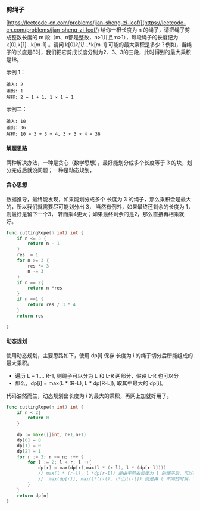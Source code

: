 ### 剪绳子
[https://leetcode-cn.com/problems/jian-sheng-zi-lcof/](https://leetcode-cn.com/problems/jian-sheng-zi-lcof/)
给你一根长度为 n 的绳子，请把绳子剪成整数长度的 m 段（m、n都是整数，n>1并且m>1），每段绳子的长度记为 k[0],k[1]...k[m-1] 。请问 k[0]*k[1]*...*k[m-1] 可能的最大乘积是多少？例如，当绳子的长度是8时，我们把它剪成长度分别为2、3、3的三段，此时得到的最大乘积是18。  

示例 1：
~~~
输入: 2
输出: 1
解释: 2 = 1 + 1, 1 × 1 = 1
~~~

示例二：
~~~
输入: 10
输出: 36
解释: 10 = 3 + 3 + 4, 3 × 3 × 4 = 36
~~~

#### 解题思路
两种解决办法，一种是贪心（数学思想），最好能划分成多个长度等于 3 的块，划分完成后就没问题；一种是动态规划，

#### 贪心思想
数据推导，最终能发现，如果能划分成多个 长度为 3 的绳子，那么乘积会是最大的，所以我们就需要尽可能划分出 3， 当然有例外，如果最终还剩余的长度为 1， 则最好是留下一个3， 转而乘4更大；如果最终剩余的是2，那么直接再相乘就好。  
~~~go
func cuttingRope(n int) int {
    if n <= 3 {
        return n - 1
    }
    res := 1
    for n >= 3 {
        res *= 3
        n -= 3
    }
    if n == 2{
        return n *res
    }
    if n ==1 {
        return res / 3 * 4
    }
    return res
   
}
~~~

#### 动态规划
使用动态规划，主要思路如下，使用 dp[i] 保存 长度为 i 的绳子切分后所能组成的最大乘积。
- 遍历 L = 1.... R-1, 则绳子可以分为 L 和 L-R 两部分，假设 L-R 也可以分
- 那么，dp[i]  = max(L * (R-L), L * dp[R-L]), 取其中最大的 dp[i]。

代码油然而生，动态规划出长度为 i 的最大的乘积，再网上加就好用了。
~~~go
func cuttingRope(n int) int {
    if n < 2{
        return 0
    }
    
    dp := make([]int, n+1,n+1) 
    dp[0] = 0
    dp[1] = 0
    dp[2] = 1
    for r := 3; r <= n; r++ {
        for l := 2; l < r; l ++{
            dp[r] = max(dp[r],max(l * (r-l), l * (dp[r-l])))
            // max(l * (r-l), l *dp[r-l]) 是由于剪去长度为 l 的绳子后，可以减，也可以不减，判断剪还是不减，l* (r-l) 表示不减更大， l*dp[r-l] 为再继续剪更大，因为之前已经求出了 dp[r-l] 的最大值，所以可以减少重复计算
            //  max(dp[r]), max(1*(r-l), l*dp[r-l]) 则是再 l 不同的时候，求出最大的dp[r]
        }
    }
    return dp[n]
}
~~~